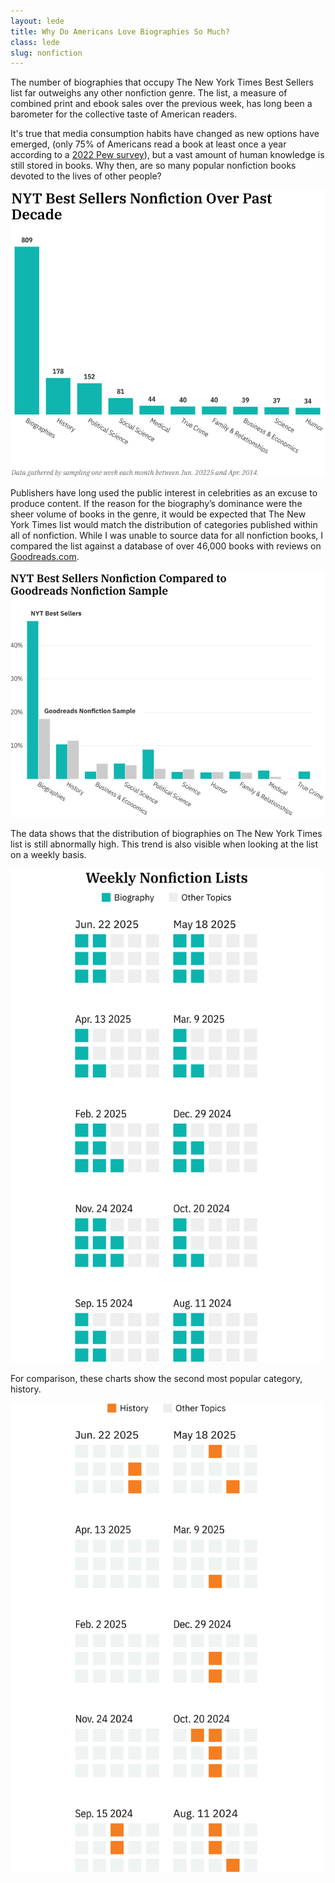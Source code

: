 ```yaml
---
layout: lede
title: Why Do Americans Love Biographies So Much?
class: lede
slug: nonfiction
---
```


The number of biographies that occupy The New York Times Best Sellers list far outweighs any other nonfiction genre. The list, a measure of combined print and ebook sales over the previous week, has long been a barometer for the collective taste of American readers.

It's true that media consumption habits have changed as new options have emerged, (only 75% of Americans read a book at least once a year according to a [2022 Pew survey](https://www.pewresearch.org/short-reads/2022/01/06/three-in-ten-americans-now-read-e-books/)), but a vast amount of human knowledge is still stored in books. Why then, are so many popular nonfiction books devoted to the lives of other people?

<div class="img-container mv4">
    <img src="/assets/images/lede/books/top_10.svg" style="width: 650px;">
</div>

Publishers have long used the public interest in celebrities as an excuse to produce content. If the reason for the biography’s dominance were the sheer volume of books in the genre, it would be expected that The New York Times list would match the distribution of categories published within all of nonfiction. While I was unable to source data for all nonfiction books, I compared the list against a database of over 46,000 books with reviews on [Goodreads.com](https://www.goodreads.com). 

<div class="img-container mv4">
    <img src="/assets/images/lede/books/percent_chart.svg" style="width: 650px;">
</div>


The data shows that the distribution of biographies on The New York Times list is still abnormally high. This trend is also visible when looking at the list on a weekly basis.



<div class="img-container mv4">
    <img src="/assets/images/lede/books/weekly_bio.svg" style="width: 500px;">
</div>


For comparison, these charts show the second most popular category, history.

<div class="img-container mv4">
    <img src="/assets/images/lede/books/history.svg" style="width: 500px;">
</div>